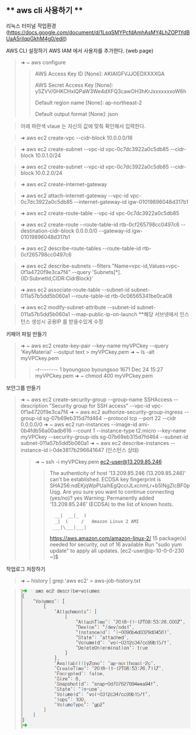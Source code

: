 ** aws cli 사용하기 ** 
-----

리눅스 터미널 작업환경
(https://docs.google.com/document/d/1LsqSMYPcfdAmhAsMY4LhZOP1YdBUaA5rilqpGkhM4g0/edit)



AWS CLI 설정하기
AWS IAM 에서 사용자를 추가한다. (web page)


>➜ ~ aws configure
>>AWS Access Key ID [None]: AKIAIGFVJJOEDXXXXGA
>>
>>AWS Secret Access Key [None]: y5ZVV/0HKCHxlQPaW3We4dXFQ3cawOH3hKrJxxxxxxxoW6h
>>
>>Default region name [None]: ap-northeast-2
>>
>>Default output format [None]: json

>아래 파란색 vlaue 는 자신의 값에 맞춰 확인해서 입력한다.

>➜ aws ec2 create-vpc --cidr-block 10.0.0.0/16

>➜ aws ec2 create-subnet --vpc-id vpc-0c7dc3922a0c5db85 --cidr-block 10.0.1.0/24

>➜ aws ec2 create-subnet --vpc-id vpc-0c7dc3922a0c5db85 --cidr-block 10.0.2.0/24

>➜ aws ec2 create-internet-gateway

>➜ aws ec2 attach-internet-gateway --vpc-id vpc-0c7dc3922a0c5db85 --internet-gateway-id igw-01019896048d317b1

>➜ aws ec2 create-route-table --vpc-id vpc-0c7dc3922a0c5db85

>➜ aws ec2 create-route --route-table-id rtb-0cf265798cc0497c6 --destination-cidr-block 0.0.0.0/0 --gateway-id igw-01019896048d317b1

>➜ aws ec2 describe-route-tables --route-table-id rtb-0cf265798cc0497c6

>➜ aws ec2 describe-subnets --filters "Name=vpc-id,Values=vpc-0f1a4720f9e3ca7f4" --query 'Subnets[*].{ID:SubnetId,CIDR:CidrBlock}'

>➜ aws ec2 associate-route-table --subnet-id subnet-011a57b5dd5b060a1 --route-table-id rtb-0c06565341be0ca08

>➜ aws ec2 modify-subnet-attribute --subnet-id subnet-011a57b5dd5b060a1 --map-public-ip-on-launch **해당 서브넷에서 인스턴스 생성시 공용IP 를 받을수있게 수정

키페어 파일 만들기
>➜  ~ aws ec2 create-key-pair --key-name myVPCkey --query 'KeyMaterial' --output text > myVPCkey.pem
>➜  ~ ls -alt myVPCkey.pem
>>-r-------- 1 byoungsoo byoungsoo 1671 Dec 24 15:27 myVPCkey.pem
>➜  ~ chmod 400 myVPCkey.pem

보안그룹 만들기
>➜  ~ aws ec2 create-security-group --group-name SSHAccess --description "Security group for SSH access" --vpc-id vpc-0f1a4720f9e3ca7f4
>➜  ~ aws ec2 authorize-security-group-ingress --group-id sg-07b69eb315d7fd464 --protocol tcp --port 22 --cidr 0.0.0.0/0
>➜  ~ aws ec2 run-instances --image-id ami-0b4fdb56a00adb616 --count 1 --instance-type t2.micro --key-name myVPCkey --security-group-ids sg-07b69eb315d7fd464 --subnet-id subnet-011a57b5dd5b060a1
>➜  ~ aws ec2 describe-instances --instance-id i-0de3817b296641647  (인스턴스 상태)
>>➜  ~ ssh -i myVPCkey.pem ec2-user@13.209.85.246
>>>The authenticity of host '13.209.85.246 (13.209.85.246)' can't be established.
>>>ECDSA key fingerprint is SHA256:ndEKjqWpPUaihEgQccrJLxcnmLr+b5INgZlcBF0pUqg.
>>>Are you sure you want to continue connecting (yes/no)? yes
>>>Warning: Permanently added '13.209.85.246' (ECDSA) to the list of known hosts.
>>>
>>>       __|  __|_  )
>>>       _|  (     /   Amazon Linux 2 AMI
>>>      ___|\___|___|
>>>
>>>https://aws.amazon.com/amazon-linux-2/
>>>15 package(s) needed for security, out of 16 available
>>>Run "sudo yum update" to apply all updates.
>>>[ec2-user@ip-10-0-0-230 ~]$


작업로그 저장하기
>➜  ~ history | grep 'aws ec2' > aws-job-history.txt


> ![메뉴](https://github.com/dockerdongjin/aws-network-examples/blob/master/case12/images/img00.png)
